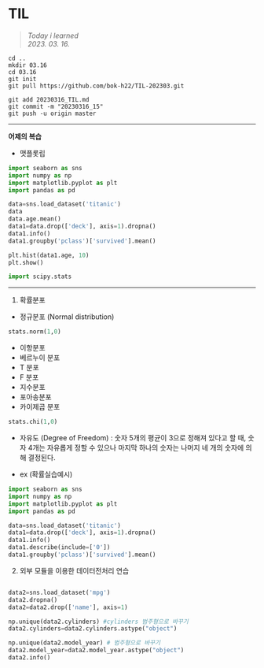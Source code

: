 # **TIL**
>*Today i learned* \
>*2023. 03. 16.*   

```
cd ..
mkdir 03.16
cd 03.16
git init 
git pull https://github.com/bok-h22/TIL-202303.git

git add 20230316_TIL.md
git commit -m "20230316_15"
git push -u origin master
```
---

**어제의 복습**
- 맷플롯립
```python
import seaborn as sns
import numpy as np
import matplotlib.pyplot as plt
import pandas as pd

data=sns.load_dataset('titanic')
data
data.age.mean()
data1=data.drop(['deck'], axis=1).dropna()
data1.info()
data1.groupby('pclass')['survived'].mean()

plt.hist(data1.age, 10)
plt.show()
```

```python
import scipy.stats
```

---
   
1. 확률분포
- 정규분포 (Normal distribution)
```python
stats.norm(1,0)
```

- 이항분포
- 베르누이 분포
- T 분포
- F 분포
- 지수분포
- 포아송분포
- 카이제곱 분포
```python
stats.chi(1,0)
```

+ 자유도 (Degree of Freedom)
: 숫자 5개의 평균이 3으로 정해져 있다고 할 때, 숫자 4개는 자유롭게 정할 수 있으나 마지막 하나의 숫자는 나머지 네 개의 숫자에 의해 결정된다.

- ex (확률실습예시)
```python
import seaborn as sns
import numpy as np
import matplotlib.pyplot as plt
import pandas as pd

data=sns.load_dataset('titanic')
data1=data.drop(['deck'], axis=1).dropna()
data1.info()
data1.describe(include=['0'])
data1.groupby('pclass')['survived'].mean()
```

2. 외부 모듈을 이용한 데이터전처리 연습
```python

data2=sns.load_dataset('mpg')
data2.dropna()
data2=data2.drop(['name'], axis=1)

np.unique(data2.cylinders) #cylinders 범주형으로 바꾸기
data2.cylinders=data2.cylinders.astype("object")

np.unique(data2.model_year) # 범주형으로 바꾸기
data2.model_year=data2.model_year.astype("object")
data2.info()
```